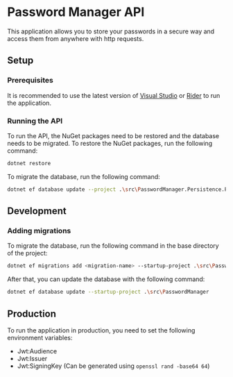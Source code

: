 # Password Manager API

This application allows you to store your passwords in a secure way and access them from anywhere with http requests.

## Setup

### Prerequisites

It is recommended to use the latest version of [Visual Studio](https://visualstudio.microsoft.com/)
or [Rider](https://www.jetbrains.com/rider/) to run the application.

### Running the API

To run the API, the NuGet packages need to be restored and the database needs to be migrated.
To restore the NuGet packages, run the following command:

```bash
dotnet restore
```

To migrate the database, run the following command:

```bash
dotnet ef database update --project .\src\PasswordManager.Persistence.PostgreSql --startup-project .\src\PasswordManager
```

## Development

### Adding migrations

To migrate the database, run the following command in the base directory of the project:

```bash
dotnet ef migrations add <migration-name> --startup-project .\src\PasswordManager
```

After that, you can update the database with the following command:

```bash
dotnet ef database update --startup-project .\src\PasswordManager
```

## Production
To run the application in production, you need to set the following environment variables:

- Jwt:Audience
- Jwt:Issuer
- Jwt:SigningKey (Can be generated using `openssl rand -base64 64`)